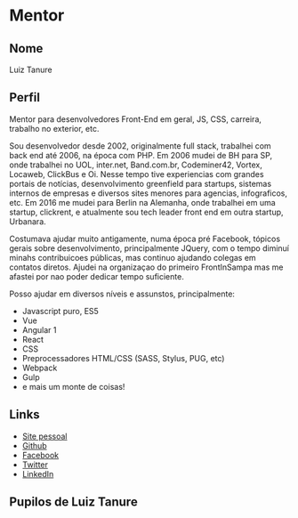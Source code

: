# Mentor

## Nome

Luiz Tanure

## Perfil

Mentor para desenvolvedores Front-End em geral, JS, CSS, carreira, trabalho no exterior, etc.

Sou desenvolvedor desde 2002, originalmente full stack, trabalhei com back end até 2006, na época com PHP. Em 2006 mudei de BH para SP, onde trabalhei no UOL, inter.net, Band.com.br, Codeminer42, Vortex, Locaweb, ClickBus e Oi. Nesse tempo tive experiencias com grandes portais de notícias, desenvolvimento greenfield para startups, sistemas internos de empresas e diversos sites menores para agencias, infograficos, etc.
Em 2016 me mudei para Berlin na Alemanha, onde trabalhei em uma startup, clickrent, e atualmente sou tech leader front end em outra startup, Urbanara.

Costumava ajudar muito antigamente, numa época pré Facebook, tópicos gerais sobre desenvolvimento, principalmente JQuery, com o tempo diminuí minahs contribuicoes públicas, mas continuo ajudando colegas em contatos diretos.
Ajudei na organizaçao do primeiro FrontInSampa mas me afastei por nao poder dedicar tempo suficiente.

Posso ajudar em diversos níveis e assunstos, principalmente:

- Javascript puro, ES5
- Vue
- Angular 1
- React
- CSS
- Preprocessadores HTML/CSS (SASS, Stylus, PUG, etc)
- Webpack
- Gulp
- e mais um monte de coisas!

## Links

* [Site pessoal](http://letanure.github.io/)
* [Github](https://github.com/letanure/)
* [Facebook](https://www.facebook.com/letanure)
* [Twitter](https://twitter.com/tanure)
* [LinkedIn](https://www.linkedin.com/in/letanure/)


## Pupilos de Luiz Tanure
